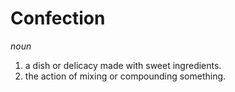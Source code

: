# Confection

*noun*
1. a dish or delicacy made with sweet ingredients.
2. the action of mixing or compounding something.
